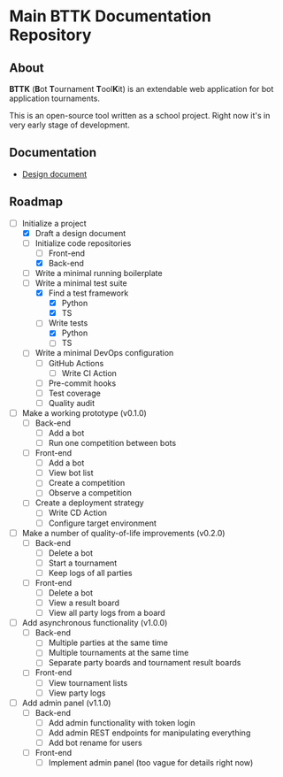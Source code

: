 # Main BTTK Documentation Repository
## About
**BTTK** (**B**ot **T**ournament **T**ool**K**it) is an extendable web application for bot application tournaments.

This is an open-source tool written as a school project. Right now it's in very early stage of development.
## Documentation
- [Design document](DesignDocument/DESDOC.MD)

## Roadmap
- [ ] Initialize a project
    - [x] Draft a design document
    - [ ] Initialize code repositories
        - [ ] Front-end
        - [x] Back-end
    - [ ] Write a minimal running boilerplate
    - [ ] Write a minimal test suite
        - [x] Find a test framework
            - [x] Python
            - [x] TS
        - [ ] Write tests
            - [x] Python
            - [ ] TS
    - [ ] Write a minimal DevOps configuration
        - [ ] GitHub Actions
            - [ ] Write CI Action
        - [ ] Pre-commit hooks
        - [ ] Test coverage
        - [ ] Quality audit
- [ ] Make a working prototype (v0.1.0)
    - [ ] Back-end
        - [ ] Add a bot
        - [ ] Run one competition between bots
    - [ ] Front-end
        - [ ] Add a bot
        - [ ] View bot list
        - [ ] Create a competition
        - [ ] Observe a competition
    - [ ] Create a deployment strategy
        - [ ] Write CD Action
        - [ ] Configure target environment
- [ ] Make a number of quality-of-life improvements (v0.2.0)
    - [ ] Back-end
        - [ ] Delete a bot
        - [ ] Start a tournament
        - [ ] Keep logs of all parties
    - [ ] Front-end
        - [ ] Delete a bot
        - [ ] View a result board
        - [ ] View all party logs from a board
- [ ] Add asynchronous functionality (v1.0.0)
    - [ ] Back-end
        - [ ] Multiple parties at the same time
        - [ ] Multiple tournaments at the same time
        - [ ] Separate party boards and tournament result boards
    - [ ] Front-end
        - [ ] View tournament lists
        - [ ] View party logs
- [ ] Add admin panel (v1.1.0)
    - [ ] Back-end
        - [ ] Add admin functionality with token login
        - [ ] Add admin REST endpoints for manipulating everything
        - [ ] Add bot rename for users
    - [ ] Front-end
        - [ ] Implement admin panel (too vague for details right now)
